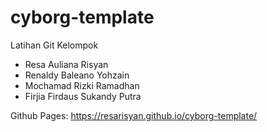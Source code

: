 # cyborg-template
Latihan Git Kelompok
- Resa Auliana Risyan
- Renaldy Baleano Yohzain
- Mochamad Rizki Ramadhan
- Firjia Firdaus Sukandy Putra

Github Pages: https://resarisyan.github.io/cyborg-template/
